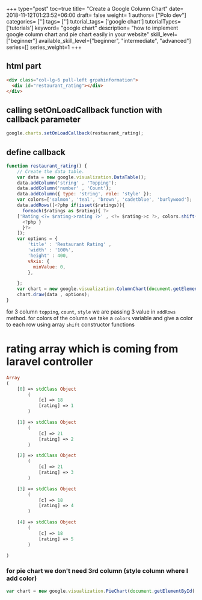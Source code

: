 +++
type="post"
toc=true
title= "Create a Google Column Chart"
date= 2018-11-12T01:23:52+06:00
draft= false
weight= 1
authors= ["Polo dev"]
categories= ['']
tags= ['']
tutorial_tags= ['google chart']
tutorialTypes=['tutorials']
keyword= "google chart"
description= "how to implement google column chart and pie chart easily in your website"
skill_level=["beginner"]
available_skill_level=["beginner", "intermediate", "advanced"]
series=[]
series_weight=1
+++

## html part
~~~html
<div class="col-lg-6 pull-left grpahinformation">
  <div id="restaurant_rating"></div>
</div>
~~~

## calling setOnLoadCallback function with callback parameter
~~~js
google.charts.setOnLoadCallback(restaurant_rating);
~~~

## define callback

~~~js
function restaurant_rating() {
    // Create the data table.
    var data = new google.visualization.DataTable();
    data.addColumn('string' , 'Topping');
    data.addColumn('number' , 'Count');
    data.addColumn({ type: 'string', role: 'style' });
    var colors=['salmon', 'teal', 'brown', 'cadetblue', 'burlywood'];
    data.addRows([<?php if(isset($ratings)){
      foreach($ratings as $rating){ ?>
    ['Rating <?= $rating->rating ?>' , <?= $rating->c ?>, colors.shift()] ,
      <?php }
      }?>
    ]);
    var options = {
        'title' : 'Restaurant Rating' ,
        'width' : '100%',
        'height' : 400,
        vAxis: {
          minValue: 0,
        },

    };
    var chart = new google.visualization.ColumnChart(document.getElementById('restaurant_rating'));
    chart.draw(data , options);
}

~~~

for 3 column `topping`, `count`, `style` we are passing 3 value in `addRows` method. for colors of the column we take a `colors` variable and give a color to each row using array `shift` constructor functions

# rating array which is coming  from laravel controller

~~~php
Array
(
    [0] => stdClass Object
        (
            [c] => 18
            [rating] => 1
        )

    [1] => stdClass Object
        (
            [c] => 21
            [rating] => 2
        )

    [2] => stdClass Object
        (
            [c] => 21
            [rating] => 3
        )

    [3] => stdClass Object
        (
            [c] => 18
            [rating] => 4
        )

    [4] => stdClass Object
        (
            [c] => 18
            [rating] => 5
        )

)
~~~

### for pie chart we don't need 3rd column (style column where I add color)
~~~js
var chart = new google.visualization.PieChart(document.getElementById('restaurant_rating'));
~~~

